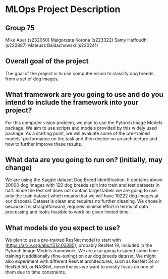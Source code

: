 # MLOps Project Description

## Group 75
Mike Auer (s232050)
Malgorzata Korona (s223322)
Samy Haffoudhi (s222887)
Mateusz Baldachowski (s230241)

## Overall goal of the project
The goal of the project is to use computer vision to classify dog breeds from a set of dog images.

## What framework are you going to use and do you intend to include the framework into your project?
For this computer vision problem, we plan to use the Pytorch Image Models package. We aim to use scripts and models provided by this widely used package. As a starting point, we will evaluate some of the  pre-trained models' performance on the task and then decide on an architecture and how to further improve these results. 

## What data are you going to run on? (initially, may change)
We are using the Kaggle dataset Dog Breed Identification. It contains above 20000 dog images with 120 dog breeds split into train and test datasets in half. Since the test set does not contain target labels we are going to use only the train dataset which means that we will have 10222 dog images at our disposal. Dataset is clean and requires no further cleaning. We chose it because it is straightforward, requires minimal effort in terms of data processing and looks feasible to work on given limited time.

## What models do you expect to use?
We plan to use a pre-trained ResNet model to start with (https://arxiv.org/abs/1512.03385), probably ResNet 18, included in the Pytorch Image Models framework. We are also going to spend some time training it additionally (fine-tuning) on our dog breeds dataset. We might also experiment with different ResNet architectures, such as ResNet 34 or ResNet 50, or NASNet, nevertheless we want to mostly focus on one of them due to time constraints.
